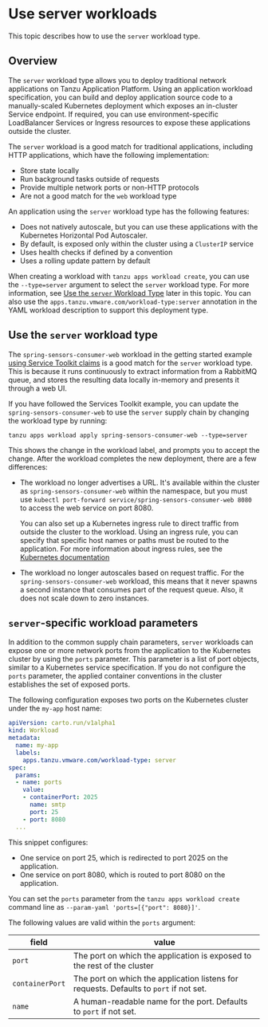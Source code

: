 # Use server workloads

This topic describes how to use the `server` workload type.

## <a id="overview"></a>Overview

The `server` workload type allows you to deploy traditional network applications on
Tanzu Application Platform.
Using an application workload specification, you can build and deploy application
source code to a manually-scaled Kubernetes deployment which exposes an in-cluster Service endpoint.
If required, you can use environment-specific LoadBalancer Services or Ingress resources to
expose these applications outside the cluster.

The `server` workload is a good match for traditional applications, including HTTP applications,
which have the following implementation:

* Store state locally
* Run background tasks outside of requests
* Provide multiple network ports or non-HTTP protocols
* Are not a good match for the `web` workload type

An application using the `server` workload type has the following features:

* Does not natively autoscale, but you can use these applications with the Kubernetes Horizontal Pod Autoscaler.
* By default, is exposed only within the cluster using a `ClusterIP` service
* Uses health checks if defined by a convention
* Uses a rolling update pattern by default

When creating a workload with `tanzu apps workload create`, you can use the
`--type=server` argument to select the `server` workload type.
For more information, see [Use the `server` Workload Type](#using) later in this topic.
You can also use the `apps.tanzu.vmware.com/workload-type:server` annotation in the
YAML workload description to support this deployment type.

## <a id="using"></a> Use the `server` workload type

The `spring-sensors-consumer-web` workload in the getting started example
[using Service Toolkit claims](../getting-started/consume-services.md#stk-bind)
is a good match for the `server` workload type.
This is because it runs continuously to extract information from a RabbitMQ queue,
and stores the resulting data locally in-memory and presents it through a web UI.

If you have followed the Services Toolkit example, you can update the `spring-sensors-consumer-web`
to use the `server` supply chain by changing the workload type by running:

```console
tanzu apps workload apply spring-sensors-consumer-web --type=server
```

This shows the change in the workload label, and prompts you to accept the change.
After the workload completes the new deployment, there are a few differences:

- The workload no longer advertises a URL. It's available within the cluster as
`spring-sensors-consumer-web` within the namespace, but you must use
`kubectl port-forward service/spring-sensors-consumer-web 8080` to access the web service on port 8080.

    You can also set up a Kubernetes ingress rule to direct traffic from outside the cluster to the workload.
    Using an ingress rule, you can specify that specific host names or paths must be routed to the application.
    For more information about ingress rules, see the [Kubernetes documentation](https://kubernetes.io/docs/concepts/services-networking/ingress/)

- The workload no longer autoscales based on request traffic.
For the `spring-sensors-consumer-web` workload, this means that it never spawns
a second instance that consumes part of the request queue.
Also, it does not scale down to zero instances.

## <a id="params"></a> `server`-specific workload parameters

In addition to the common supply chain parameters, `server` workloads can expose one or more network
ports from the application to the Kubernetes cluster by using the `ports` parameter.
This parameter is a list of port objects, similar to a Kubernetes service specification.
If you do not configure the `ports` parameter, the applied container conventions in the cluster
establishes the set of exposed ports.

The following configuration exposes two ports on the Kubernetes cluster under the `my-app` host name:

```yaml
apiVersion: carto.run/v1alpha1
kind: Workload
metadata:
  name: my-app
  labels:
    apps.tanzu.vmware.com/workload-type: server
spec:
  params:
  - name: ports
    value:
    - containerPort: 2025
      name: smtp
      port: 25
    - port: 8080
  ...
```

This snippet configures:

- One service on port 25, which is redirected to port 2025 on the application.
- One service on port 8080, which is routed to port 8080 on the application.

You can set the `ports` parameter from the `tanzu apps workload create` command line as `--param-yaml 'ports=[{"port": 8080}]'`.

The following values are valid within the `ports` argument:

| field | value |
|-------|-------|
| `port` | The port on which the application is exposed to the rest of the cluster |
| `containerPort` | The port on which the application listens for requests. Defaults to `port` if not set. |
| `name` | A human-readable name for the port. Defaults to `port` if not set. |
